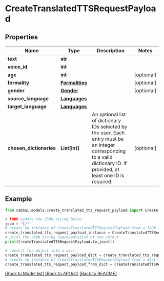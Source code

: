 # CreateTranslatedTTSRequestPayload


## Properties

Name | Type | Description | Notes
------------ | ------------- | ------------- | -------------
**text** | **str** |  | 
**voice_id** | **int** |  | 
**age** | **int** |  | [optional] 
**formality** | [**Formalities**](Formalities.md) |  | [optional] 
**gender** | [**Gender**](Gender.md) |  | [optional] 
**source_language** | [**Languages**](Languages.md) |  | 
**target_language** | [**Languages**](Languages.md) |  | 
**chosen_dictionaries** | **List[int]** | An optional list of dictionary IDs selected by the user. Each entry must be an integer corresponding to a valid dictionary ID. If provided, at least one ID is required. | [optional] 

## Example

```python
from cambai.models.create_translated_tts_request_payload import CreateTranslatedTTSRequestPayload

# TODO update the JSON string below
json = "{}"
# create an instance of CreateTranslatedTTSRequestPayload from a JSON string
create_translated_tts_request_payload_instance = CreateTranslatedTTSRequestPayload.from_json(json)
# print the JSON string representation of the object
print(CreateTranslatedTTSRequestPayload.to_json())

# convert the object into a dict
create_translated_tts_request_payload_dict = create_translated_tts_request_payload_instance.to_dict()
# create an instance of CreateTranslatedTTSRequestPayload from a dict
create_translated_tts_request_payload_from_dict = CreateTranslatedTTSRequestPayload.from_dict(create_translated_tts_request_payload_dict)
```
[[Back to Model list]](../README.md#documentation-for-models) [[Back to API list]](../README.md#documentation-for-api-endpoints) [[Back to README]](../README.md)


